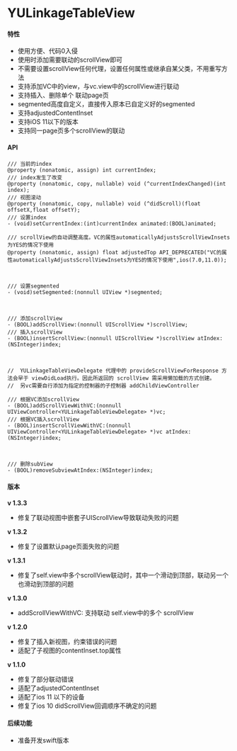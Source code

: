 # YULinkageTableView

#### 特性
- 使用方便、代码0入侵
- 使用时添加需要联动的scrollView即可
- 不需要设置scrollView任何代理，设置任何属性或继承自某父类，不用重写方法
- 支持添加VC中的view，与vc.view中的scrollView进行联动
- 支持插入、删除单个 联动page页
- segmented高度自定义，直接传入原本已自定义好的segmented
- 支持adjustedContentInset
- 支持iOS 11以下的版本
- 支持同一page页多个scrollView的联动

#### API

```
/// 当前的index
@property (nonatomic, assign) int currentIndex;
/// index发生了改变
@property (nonatomic, copy, nullable) void (^currentIndexChanged)(int index);
/// 视图滚动
@property (nonatomic, copy, nullable) void (^didScroll)(float offsetX,float offsetY);
/// 设置index
- (void)setCurrentIndex:(int)currentIndex animated:(BOOL)animated;

/// scrollView的自动调整高度。VC的属性automaticallyAdjustsScrollViewInsets为YES的情况下使用
@property (nonatomic, assign) float adjustedTop API_DEPRECATED("VC的属性automaticallyAdjustsScrollViewInsets为YES的情况下使用",ios(7.0,11.0));



/// 设置segmented
- (void)setSegmented:(nonnull UIView *)segmented;



/// 添加scrollView
- (BOOL)addScrollView:(nonnull UIScrollView *)scrollView;
/// 插入scrollView
- (BOOL)insertScrollView:(nonnull UIScrollView *)scrollView atIndex:(NSInteger)index;



//  YULinkageTableViewDelegate 代理中的 provideScrollViewForResponse 方法会早于 viewDidLoad执行。因此所返回的 scrollView 需采用懒加载的方式创建。
//  另vc需要自行添加为指定的控制器的子控制器 addChildViewController

/// 根据VC添加scrollView
- (BOOL)addScrollViewWithVC:(nonnull UIViewController<YULinkageTableViewDelegate> *)vc;
/// 根据VC插入scrollView
- (BOOL)insertScrollViewWithVC:(nonnull UIViewController<YULinkageTableViewDelegate> *)vc atIndex:(NSInteger)index;



/// 删除subView
- (BOOL)removeSubviewAtIndex:(NSInteger)index;

```

#### 版本

**v 1.3.3**
- 修复了联动视图中嵌套子UIScrollView导致联动失败的问题

**v 1.3.2**
- 修复了设置默认page页面失败的问题

**v 1.3.1**
- 修复了self.view中多个scrollView联动时，其中一个滑动到顶部，联动另一个也滑动到顶部的问题

**v 1.3.0**
- addScrollViewWithVC: 支持联动 self.view中的多个 scrollView

**v 1.2.0**
- 修复了插入新视图，约束错误的问题
- 适配了子视图的contentInset.top属性

**v 1.1.0**
- 修复了部分联动错误
- 适配了adjustedContentInset
- 适配了ios 11 以下的设备
- 修复了ios 10 didScrollView回调顺序不确定的问题


#### 后续功能

- 准备开发swift版本
